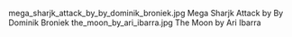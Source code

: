 mega_sharjk_attack_by_by_dominik_broniek.jpg Mega Sharjk Attack by By Dominik Broniek
the_moon_by_ari_ibarra.jpg The Moon by Ari Ibarra
